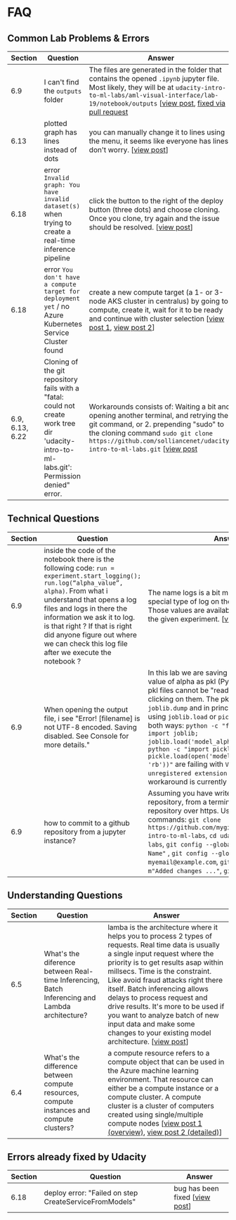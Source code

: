 # FAQ
## Common Lab Problems & Errors
| Section | Question | Answer |
|---------|----------|--------|
|     6.9 | I can't find the `outputs` folder | The files are generated in the folder that contains the opened `.ipynb` jupyter file. Most likely, they will be at `udacity-intro-to-ml-labs/aml-visual-interface/lab-19/notebook/outputs` [[view post](https://microsoftmlchallenge.slack.com/archives/C016D8H6BJR/p1595699977334800?thread_ts=1595699834.334500&cid=C016D8H6BJR), [fixed via pull request](https://github.com/solliancenet/udacity-intro-to-ml-labs/pull/11) |
|    6.13 | plotted graph has lines instead of dots | you can manually change it to lines using the menu, it seems like everyone has lines, don't worry. [[view post](https://microsoftmlchallenge.slack.com/archives/C016D8H6BJR/p1595813904409300)] |
|    6.18 | error `Invalid graph: You have invalid dataset(s)` when trying to create a real-time inference pipeline | click the button to the right of the deploy button (three dots) and choose cloning. Once you clone, try again and the issue should be resolved. [[view post](https://microsoftmlchallenge.slack.com/archives/C016D8H6BJR/p1595857522439400?thread_ts=1595857465.438700&cid=C016D8H6BJR)] | 
|    6.18 | error `You don't have a compute target for deployment yet` / no Azure Kubernetes Service Cluster found | create a new compute target (a 1- or 3-node AKS cluster in centralus) by going to compute, create it, wait for it to be ready and continue with cluster selection [[view post 1](https://microsoftmlchallenge.slack.com/archives/C016D8H6BJR/p1596041393041800?thread_ts=1596039964.038200&cid=C016D8H6BJR), [view post 2](https://microsoftmlchallenge.slack.com/archives/C016D8H6BJR/p1596089882058500?thread_ts=1596067059.055000&cid=C016D8H6BJR)] | 
|    6.9, 6.13, 6.22 | Cloning of the git repository fails with a "fatal: could not create work tree dir 'udacity-intro-to-ml-labs.git': Permission denied" error. | Workarounds consists of: Waiting a bit and opening another terminal, and retrying the git command, or 2.  prepending "sudo" to the cloning command `sudo git clone https://github.com/solliancenet/udacity-intro-to-ml-labs.git` [[view post](https://microsoftmlchallenge.slack.com/archives/C016D8H6BJR/p1596480974389200) | 

## Technical Questions

| Section | Question | Answer |
|---------|----------|--------|
|     6.9 | inside the code of the notebook there is the following code: ```run = experiment.start_logging(); run.log(“alpha_value”, alpha)```. From what i understand that opens a log files and logs in there the information we ask it to log. is that right ? If that is right did anyone figure out where we can check this log file after we execute the notebook ? | The name logs is a bit misleading, but it's a special type of log on the experiment object. Those values are available as "Metrics" under the given experiment. [[view post](https://microsoftmlchallenge.slack.com/archives/C016D8H6BJR/p1595102336147800?thread_ts=1595100329.146000&cid=C016D8H6BJR)] |
|     6.9 | When opening the output file, i see "Error! [filename] is not UTF-8 encoded. Saving disabled. See Console for more details." | In this lab we are saving the models for every value of alpha as pkl (Python pickle) files. The pkl files cannot be "read" into a browser by clicking on them. The pkl files are written using `joblib.dump` and in principle should be readable using `joblib.load` or `pickle.load`. However, both ways: `python -c "from sklearn.externals import joblib; joblib.load('model_alpha_0.1.pkl')"` and `python -c "import pickle; pickle.load(open('model_alpha_0.1.pkl'), 'rb'))"` are failing with `ValueError: unregistered extension code 40` and a workaround is currently unknown. [[view post](https://microsoftmlchallenge.slack.com/archives/C0174DS4R08/p1595873241063300?thread_ts=1595770954.402500&cid=C0174DS4R08)] |
|     6.9 | how to commit to a github repository from a jupyter instance? | Assuming you have write access to the repository, from a terminal, push to the repository over https. Use the following commands: `git clone https://github.com/mygithubusername/udacity-intro-to-ml-labs`, `cd udacity-intro-to-ml-labs`, `git config --global user.name "My Name"` , `git config --global user.email myemail@example.com`, `git add .`, `git commit -m"Added changes ..."`, `git push`. [[git tutorial](https://www.youtube.com/channel/UCshmCws1MijkZLMkPmOmzbQ)] 


## Understanding Questions
| Section | Question | Answer |
|---------|----------|--------|
|     6.5 | What's the diference between Real-time Inferencing, Batch Inferencing and Lambda architecture? | lamba is the architecture where it helps you to process 2 types of requests. Real time data is usually a single input request where the priority is to get results  asap within millsecs. Time is the constraint. Like avoid fraud attacks right there itself. Batch inferencing allows delays to process request and drive results. It's more to be used if you want to analyze batch of new input data and make some changes to your existing model architecture. [[view post](https://microsoftmlchallenge.slack.com/archives/C016D8H6BJR/p1595868804463200?thread_ts=1595868551.462000&cid=C016D8H6BJR)]
|     6.4 | What's the difference between compute resources, compute instances and compute clusters? | a compute resource refers to a compute object that can be used in the Azure machine learning environment. That resource can either be a compute instance or a compute cluster.   A compute cluster is a cluster of computers created using single/multiple compute nodes [[view post 1 (overview)](https://microsoftmlchallenge.slack.com/archives/C016D8H6BJR/p1595832933429000?thread_ts=1595830898.428800&cid=C016D8H6BJR), [view post 2 (detailed)](https://microsoftmlchallenge.slack.com/archives/C0171MB80FP/p1595918534474500)] |

## Errors already fixed by Udacity
| Section | Question | Answer |
|---------|----------|--------|
|    6.18 | deploy error: "Failed on step CreateServiceFromModels" | bug has been fixed [[view post](https://microsoftmlchallenge.slack.com/archives/C016D8H6BJR/p1595356166207200?thread_ts=1594546510.490300&cid=C016D8H6BJR)]
